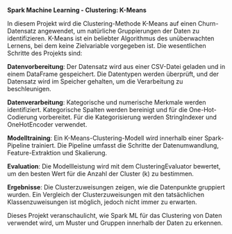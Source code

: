 **Spark Machine Learning - Clustering: K-Means**

In diesem Projekt wird die Clustering-Methode K-Means auf einen Churn-Datensatz angewendet, um natürliche Gruppierungen der Daten zu identifizieren. K-Means ist ein beliebter Algorithmus des unüberwachten Lernens, bei dem keine Zielvariable vorgegeben ist. Die wesentlichen Schritte des Projekts sind:

**Datenvorbereitung**: Der Datensatz wird aus einer CSV-Datei geladen und in einem DataFrame gespeichert. Die Datentypen werden überprüft, und der Datensatz wird im Speicher gehalten, um die Verarbeitung zu beschleunigen.

**Datenverarbeitung**: Kategorische und numerische Merkmale werden identifiziert. Kategorische Spalten werden bereinigt und für die One-Hot-Codierung vorbereitet. Für die Kategorisierung werden StringIndexer und OneHotEncoder verwendet.

**Modelltraining**: Ein K-Means-Clustering-Modell wird innerhalb einer Spark-Pipeline trainiert. Die Pipeline umfasst die Schritte der Datenumwandlung, Feature-Extraktion und Skalierung.

**Evaluation**: Die Modellleistung wird mit dem ClusteringEvaluator bewertet, um den besten Wert für die Anzahl der Cluster (k) zu bestimmen.

**Ergebnisse**: Die Clusterzuweisungen zeigen, wie die Datenpunkte gruppiert wurden. Ein Vergleich der Clusterzuweisungen mit den tatsächlichen Klassenzuweisungen ist möglich, jedoch nicht immer zu erwarten.

Dieses Projekt veranschaulicht, wie Spark ML für das Clustering von Daten verwendet wird, um Muster und Gruppen innerhalb der Daten zu erkennen.
